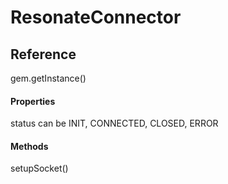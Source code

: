 # ResonateConnector


## Reference

gem.getInstance()


#### Properties
status  can be INIT, CONNECTED, CLOSED, ERROR



#### Methods
setupSocket()

